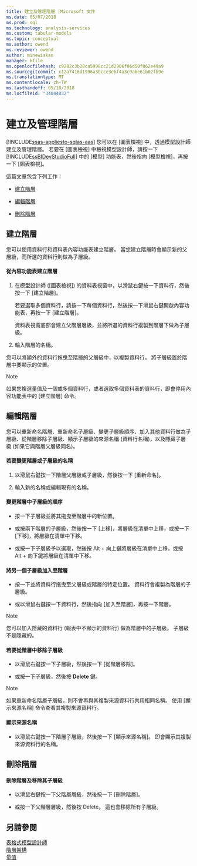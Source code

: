 ```yaml
---
title: 建立及管理階層 |Microsoft 文件
ms.date: 05/07/2018
ms.prod: sql
ms.technology: analysis-services
ms.custom: tabular-models
ms.topic: conceptual
ms.author: owend
ms.reviewer: owend
author: minewiskan
manager: kfile
ms.openlocfilehash: c9282c3b28ca5998cc21d2906f06d50f862e49a9
ms.sourcegitcommit: c12a7416d1996a3bcce3ebf4a3c9abe61b02fb9e
ms.translationtype: MT
ms.contentlocale: zh-TW
ms.lasthandoff: 05/10/2018
ms.locfileid: "34044832"
---
```

# <a name="create-and-manage-hierarchies"></a>建立及管理階層 
[!INCLUDE[ssas-appliesto-sqlas-aas](../../includes/ssas-appliesto-sqlas-aas.md)]
  您可以在 [圖表檢視] 中，透過模型設計師建立及管理階層。 若要在 [圖表檢視] 中檢視模型設計師，請按一下 [!INCLUDE[ssBIDevStudioFull](../../includes/ssbidevstudiofull-md.md)] 中的 [模型] 功能表，然後指向 [模型檢視]，再按一下 [圖表檢視]。  
  
 這篇文章包含下列工作：  
  
-   [建立階層](#bkmk_create)  
  
-   [編輯階層](#bkmk_edit)  
  
-   [刪除階層](#bkmk_delete)  
  
##  <a name="bkmk_create"></a> 建立階層  
 您可以使用資料行和資料表內容功能表建立階層。 當您建立階層時會顯示新的父層級，而所選的資料行則做為子層級。  
  
#### <a name="to-create-a-hierarchy-from-the-context-menu"></a>從內容功能表建立階層  
  
1.  在模型設計師 ([圖表檢視]) 的資料表視窗中，以滑鼠右鍵按一下資料行，然後按一下 [建立階層]。  
  
     若要選取多個資料行，請按一下每個資料行，然後按一下滑鼠右鍵開啟內容功能表，再按一下 [建立階層]。  
  
     資料表視窗底部會建立父階層層級，並將所選的資料行複製到階層下做為子層級。  
  
2.  輸入階層的名稱。  
  
 您可以將額外的資料行拖曳至階層的父層級中，以複製資料行。 將子層級置於階層中要顯示的位置。  
  
> [!NOTE]  
>  如果您複選量值及一個或多個資料行，或者選取多個資料表的資料行，即會停用內容功能表中的 [建立階層] 命令。  
  
##  <a name="bkmk_edit"></a> 編輯階層  
 您可以重新命名階層、重新命名子層級、變更子層級順序、加入其他資料行做為子層級、從階層移除子層級、顯示子層級的來源名稱 (資料行名稱)，以及隱藏子層級 (如果它與階層父層級同名)。  
  
#### <a name="to-change-the-name-of-a-hierarchy-or-child-level"></a>若要變更階層或子層級的名稱  
  
1.  以滑鼠右鍵按一下階層父層級或子層級，然後按一下 [重新命名]。  
  
2.  輸入新的名稱或編輯現有的名稱。  
  
#### <a name="to-change-the-order-of-a-child-level-in-a-hierarchy"></a>變更階層中子層級的順序  
  
-   按一下子層級並將其拖曳至階層中的新位置。  
  
-   或按兩下階層的子層級，然後按一下 [上移]，將層級在清單中上移，或按一下 [下移]，將層級在清單中下移。  
  
-   或按一下子層級予以選取，然後按 Alt + 向上鍵將層級在清單中上移，或按 Alt + 向下鍵將層級在清單中下移。  
  
#### <a name="to-add-another-child-level-to-a-hierarchy"></a>將另一個子層級加入至階層  
  
-   按一下並將資料行拖曳至父層級或階層的特定位置。 資料行會複製為階層的子層級。  
  
-   或以滑鼠右鍵按一下資料行，然後指向 [加入至階層]，再按一下階層。  
  
> [!NOTE]  
>  您可以加入隱藏的資料行 (報表中不顯示的資料行) 做為階層中的子層級。 子層級不是隱藏的。  
  
#### <a name="to-remove-a-child-level-from-a-hierarchy"></a>若要從階層中移除子層級  
  
-   以滑鼠右鍵按一下子層級，然後按一下 [從階層移除]。  
  
-   或按一下子層級，然後按 **Delete** 鍵。  
  
> [!NOTE]  
>  如果重新命名階層子層級，則不會再與其複製來源資料行共用相同名稱。 使用 [顯示來源名稱] 命令查看其複製來源資料行。  
  
#### <a name="to-show-a-source-name"></a>顯示來源名稱  
  
-   以滑鼠右鍵按一下階層子層級，然後按一下 [顯示來源名稱]。 即會顯示其複製來源資料行的名稱。  
  
##  <a name="bkmk_delete"></a> 刪除階層  
  
#### <a name="to-delete-a-hierarchy-and-remove-its-child-levels"></a>刪除階層及移除其子層級  
  
-   以滑鼠右鍵按一下父階層層級，然後按一下 [刪除階層]。  
  
-   或按一下父階層層級，然後按 Delete。 這也會移除所有子層級。  
  
## <a name="see-also"></a>另請參閱  
 [表格式模型設計師 ](../../analysis-services/tabular-models/tabular-model-designer-ssas.md)   
 [階層架構](../../analysis-services/tabular-models/hierarchies-ssas-tabular.md)   
 [量值](../../analysis-services/tabular-models/measures-ssas-tabular.md)  
  
  
